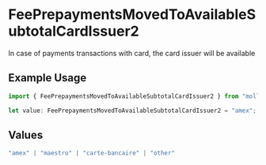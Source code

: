 # FeePrepaymentsMovedToAvailableSubtotalCardIssuer2

In case of payments transactions with card, the card issuer will be available

## Example Usage

```typescript
import { FeePrepaymentsMovedToAvailableSubtotalCardIssuer2 } from "mollie-api-typescript/models/operations";

let value: FeePrepaymentsMovedToAvailableSubtotalCardIssuer2 = "amex";
```

## Values

```typescript
"amex" | "maestro" | "carte-bancaire" | "other"
```
